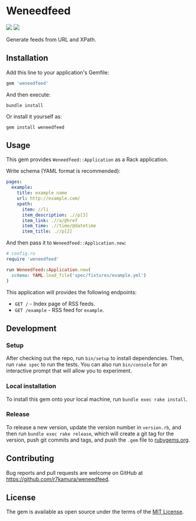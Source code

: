 # Weneedfeed

[![](https://badge.fury.io/rb/weneedfeed.svg)](https://rubygems.org/gems/weneedfeed)
[![](https://github.com/r7kamura/weneedfeed/workflows/.github/workflows/test/badge.svg)](https://github.com/r7kamura/weneedfeed/actions?query=workflow%3A.github%2Fworkflows%2Ftest)

Generate feeds from URL and XPath.

## Installation

Add this line to your application's Gemfile:

```ruby
gem 'weneedfeed'
```

And then execute:

    bundle install

Or install it yourself as:

    gem install weneedfeed

## Usage

This gem provides `Weneedfeed::Application` as a Rack application.

Write schema (YAML format is recommended):

```yaml
pages:
  example:
    title: example name
    url: http://example.com/
    xpath:
      item: //li
      item_description: .//p[3]
      item_link: .//a/@href
      item_time: .//time/@datetime
      item_title: .//p[2]
```

And then pass it to `Weneedfeed::Application.new`:

```ruby
# config.ru
require 'weneedfeed'

run Weneedfeed::Application.new(
  schema: YAML.load_file('spec/fixtures/example.yml')
)
```

This application will provides the following endpoints:

- `GET /` - Index page of RSS feeds.
- `GET /example` - RSS feed for `example`.

## Development

### Setup

After checking out the repo, run `bin/setup` to install dependencies. Then, run `rake spec` to run the tests. You can also run `bin/console` for an interactive prompt that will allow you to experiment.

### Local installation

To install this gem onto your local machine, run `bundle exec rake install`.

### Release

To release a new version, update the version number in `version.rb`, and then run `bundle exec rake release`, which will create a git tag for the version, push git commits and tags, and push the `.gem` file to [rubygems.org](https://rubygems.org).

## Contributing

Bug reports and pull requests are welcome on GitHub at https://github.com/r7kamura/weneedfeed.

## License

The gem is available as open source under the terms of the [MIT License](https://opensource.org/licenses/MIT).
